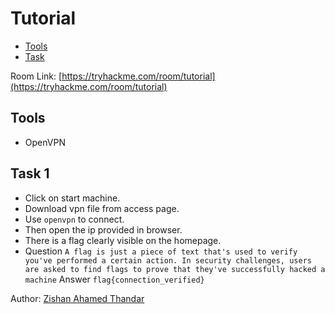 # Tutorial

- [Tools](#tools)
- [Task](#task-1)

Room Link: [https://tryhackme.com/room/tutorial](https://tryhackme.com/room/tutorial)

## Tools 

- OpenVPN

## Task 1

- Click on start machine.
- Download vpn file from access page.
- Use `openvpn` to connect.
- Then open the ip provided in browser.
- There is a flag clearly visible on the homepage.
- Question `A flag is just a piece of text that's used to verify you've performed a certain action. In security challenges, users are asked to find flags to prove that they've successfully hacked a machine` Answer `flag{connection_verified}`

Author: [Zishan Ahamed Thandar](https://ZishanAdThandar.github.io)
